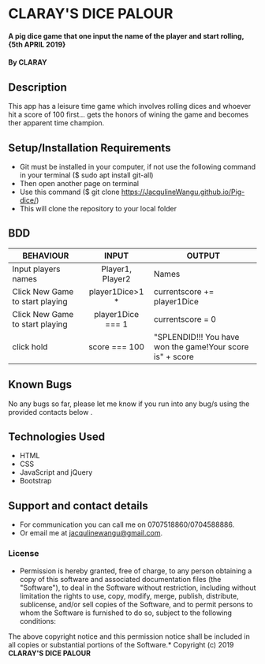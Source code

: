 # CLARAY'S DICE PALOUR
#### A pig dice game that one input the name of the player and start rolling, {5th APRIL 2019}
#### By **CLARAY**

## Description
This app has a leisure time game which involves rolling dices and whoever hit a score of 100 first... gets the honors of wining the game and becomes ther apparent time champion.


## Setup/Installation Requirements
* Git must be installed in your computer, if not use the following command in your terminal ($ sudo apt install git-all)
* Then open another page on terminal
* Use this command ($ git clone https://JacqulineWangu.github.io/Pig-dice/)
* This will clone the repository to your local folder


## BDD
|  BEHAVIOUR                     |     INPUT                          |      OUTPUT               |
|--------------------------------|:----------------------------------:|---------------------------|
|Input players names | Player1, Player2 | Names |
|Click New Game to start playing | player1Dice>1 * | currentscore += player1Dice |
|Click New Game to start playing | player1Dice === 1 | currentscore = 0 |
|click hold | score === 100 | "SPLENDID!!! You have won the game!Your score is" + score |


## Known Bugs
No any bugs so far, please let me know if you run into any bug/s using the provided contacts below .


## Technologies Used
* HTML
* CSS
* JavaScript and jQuery
* Bootstrap 


## Support and contact details
* For communication you can call me on 0707518860/0704588886.
* Or email me at [jacqulinewangu@gmail.com](email).


### License
* Permission is hereby granted, free of charge, to any person obtaining a copy
of this software and associated documentation files (the "Software"), to deal
in the Software without restriction, including without limitation the rights
to use, copy, modify, merge, publish, distribute, sublicense, and/or sell
copies of the Software, and to permit persons to whom the Software is
furnished to do so, subject to the following conditions:

The above copyright notice and this permission notice shall be included in
all copies or substantial portions of the Software.*
Copyright (c) 2019 **CLARAY'S DICE PALOUR**
  
